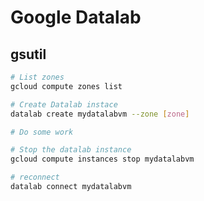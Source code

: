 # Google Datalab

## gsutil

````bash
# List zones
gcloud compute zones list

# Create Datalab instace
datalab create mydatalabvm --zone [zone]

# Do some work

# Stop the datalab instance
gcloud compute instances stop mydatalabvm

# reconnect
datalab connect mydatalabvm 
````